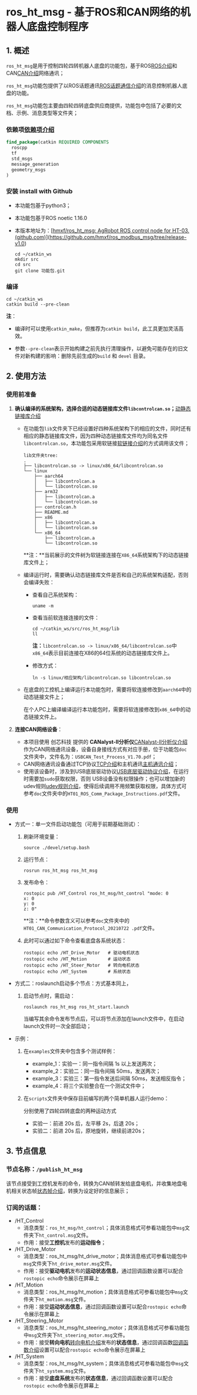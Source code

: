 # ros_ht_msg - 基于ROS和CAN网络的机器人底盘控制程序



## 1. 概述

`ros_ht_msg`是用于控制四轮四转机器人底盘的功能包，基于ROS[ROS介绍](1.1ROS介绍.md)和CAN[CAN介绍](1.2CAN介绍)网络通讯；

`ros_ht_msg`功能包提供了以ROS话题通讯[ROS话题通信介绍](1.3ros话题通信介绍.md)的消息控制机器人底盘的功能。

`ros_ht_msg`功能包主要由四轮四转底盘供应商提供，功能包中包括了必要的文档、示例、消息类型等文件夹；

### 依赖项[依赖项介绍](1.4依赖项介绍.md)

```cmake
find_package(catkin REQUIRED COMPONENTS
  roscpp
  tf
  std_msgs
  message_generation
  geometry_msgs
)
```

### 安装  install with Github

- 本功能包基于python3；

- 本功能包基于ROS noetic 1.16.0

- 本版本地址为：[[hmxf/ros_ht_msg: AgRobot ROS control node for HT-03. (github.com)](https://github.com/hmxf/ros_ht_msg)](https://github.com/hmxf/ros_modbus_msg/tree/release-v1.0)

  ```
  cd ~/catkin_ws
  mkdir src
  cd src
  git clone 功能包.git
  ```

### 编译

```
cd ~/catkin_ws
catkin build --pre-clean
```

**注**：

- 编译时可以使用`catkin_make`，但推荐为`catkin build`，此工具更加灵活高效。

- 参数`--pre-clean`表示开始构建之前先执行清理操作，以避免可能存在的旧文件对新构建的影响：删除先前生成的`build` 和 `devel` 目录。



## 2. 使用方法

### 使用前准备

1. **确认编译的系统架构，选择合适的动态链接库文件`libcontrolcan.so`；**[动静态链接库介绍](1.5动静态链接库介绍.md)

   - 在功能包`lib`文件夹下已经设置好四种系统架构下的相应的文件，同时还有相应的静态链接库文件，因为四种动态链接库文件均为同名文件`libcontrolcan.so`，本功能包采用软链接[软链接介绍](1.6软链接介绍.md)的方式调用该文件；

     ```
     lib文件夹tree:
     .
     ├── libcontrolcan.so -> linux/x86_64/libcontrolcan.so
     └── linux
         ├── aarch64
         │   ├── libcontrolcan.a
         │   └── libcontrolcan.so
         ├── arm32
         │   ├── libcontrolcan.a
         │   └── libcontrolcan.so
         ├── controlcan.h
         ├── README.md
         ├── x86
         │   ├── libcontrolcan.a
         │   └── libcontrolcan.so
         └── x86_64
             ├── libcontrolcan.a
             └── libcontrolcan.so
     ```

     **注：**当前展示的文件树为软链接连接在`X86_64`系统架构下的动态链接库文件上；

   - 编译运行时，需要确认动态链接库文件是否和自己的系统架构适配，否则会编译失败：
     - 查看自己系统架构：

       ```
       uname -m
       ```

     - 查看当前软连接连接的文件：
     
       ```
       cd ~/catkin_ws/src/ros_ht_msg/lib
       ll
       ```
     
       **注：**`libcontrolcan.so -> linux/x86_64/libcontrolcan.so`中`x86_64`表示目前连接在X86的64位系统的动态链接库文件上。
     
     - 修改方式：
     
       ```
       ln -s linux/相应架构/libcontrolcan.so libcontrolcan.so
       ```

   - 在底盘的工控机上编译运行本功能包时，需要将软连接修改到`aarch64`中的动态链接文件上；

     在个人PC上编译编译运行本功能包时，需要将软连接修改到`x86_64`中的动态链接文件上。

   

2. **连接CAN网络设备**：

   - 本项目使用 创芯科技 提供的 **CANalyst-Ⅱ分析仪**[CANalyst-Ⅱ分析仪介绍](1.7CANalyst-II分析仪介绍.md)作为CAN网络通讯设备，设备自身接线方式有对应手册，位于功能包`doc`文件夹中，文件名为：`USBCAN_Test_Process_V1.70.pdf`；
   - CAN网络通讯设备通过TCP协议[TCP介绍](1.8TCP介绍.md)和主机通讯[主机通讯介绍](1.9主机通讯介绍.md)；
   - 使用该设备时，涉及到USB底层驱动协议[USB底层驱动协议介绍](1.10USB底层驱动协议介绍.md)，在运行时需要加`sudo`获取权限，否则 USB设备没有权限操作；也可以增加新的udev规则[udev规则介绍](1.11udev规则介绍.md)，使得后续调用不用频繁获取权限，具体方式可参考`doc`文件夹中的`HT01_ROS_Comm_Package_Instructions.pdf`文件。



### 使用

- 方式一：单一文件启动功能包（可用于前期基础测试）：

  1. 刷新环境变量：

     ```
     source ./devel/setup.bash 
     ```

  2. 运行节点：

     ```
     rosrun ros_ht_msg ros_ht_msg 
     ```

  3. 发布命令：

     ```
     rostopic pub /HT_Control ros_ht_msg/ht_control "mode: 0
     x: 0
     y: 0
     z: 0" 
     ```

     **注：**命令参数含义可以参考`doc`文件夹中的`HT01_CAN_Communication_Protocol_20210722 .pdf`文件。

  4. 此时可以通过如下命令查看底盘各系统状态：

     ```
     rostopic echo /HT_Drive_Motor   # 驱动电机状态
     rostopic echo /HT_Motion        # 运动状态
     rostopic echo /HT_Steer_Motor   # 转向电机状态
     rostopic echo /HT_System        # 系统状态
     ```

- 方式二：roslaunch启动多个节点：方式基本同上，

  1. 启动节点时，需启动：

     ```
     roslaunch ros_ht_msg ros_ht_start.launch
     ```

     当编写其余命令发布节点后，可以将节点添加在launch文件中，在启动launch文件时一次全部启动；

- 示例：

  1. 在`examples`文件夹中包含多个测试样例：

     - example_1：实验一：同一指令间隔 1s 以上发送两次；
     - example_2：实验二：同一指令间隔 50ms，发送两次；
     - example_3：实验三：第一指令发送后间隔 50ms，发送相反指令；
     - example_4：将三个实验整合在一个测试文件中；

  2. 在`scripts`文件夹中保存目前编写的两个简单机器人运行demo：

     分别使用了四轮四转底盘的两种运动方式

     - 实验一：前进 20s 后，左平移 2s，后退 20s；
     - 实验二：前进 20s 后，原地旋转，继续前进20s；



## 3. 节点信息

### 节点名称：`/publish_ht_msg`

该节点接受到工控机发布的命令，转换为CAN帧转发给底盘电机，并收集地盘电机相关状态帧[状态帧介绍](1.12状态帧介绍.md)，转换为设定好的信息展示；

### 订阅的话题：

- /HT_Control
  - 消息类型：`ros_ht_msg/ht_control`；具体消息格式可参看功能包中`msg`文件夹下`ht_control.msg`文件。
  - 作用：接受**工控机**发布的**运动指令**；
- /HT_Drive_Motor
  - 消息类型：ros_ht_msg/ht_drive_motor；具体消息格式可参看功能包中`msg`文件夹下`ht_drive_motor.msg`文件。
  - 作用：接受**驱动电机**发布的**运动状态信息**，通过回调函数设置可以配合`rostopic echo`命令展示在屏幕上
- /HT_Motion
  - 消息类型：ros_ht_msg/ht_motion；具体消息格式可参看功能包中`msg`文件夹下`ht_motion.msg`文件。
  - 作用：接受**运动状态信息**，通过回调函数设置可以配合`rostopic echo`命令展示在屏幕上
- /HT_Steering_Motor
  - 消息类型：ros_ht_msg/ht_steering_motor；具体消息格式可参看功能包中`msg`文件夹下`ht_steering_motor.msg`文件。
  - 作用：接受**转向电机**[转向电机介绍](1.13转向电机介绍.md)发布的**状态信息**，通过回调函数[回调函数介绍](1.14回调函数介绍.md)设置可以配合`rostopic echo`命令展示在屏幕上
- /HT_System
  - 消息类型：ros_ht_msg/ht_system；具体消息格式可参看功能包中`msg`文件夹下`ht_system.msg`文件。
  - 作用：接受**底盘系统**发布的**状态信息**，通过回调函数设置可以配合`rostopic echo`命令展示在屏幕上
